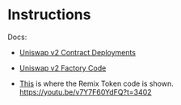 # Instructions

Docs:

- [Uniswap v2 Contract Deployments](https://docs.uniswap.org/contracts/v2/reference/smart-contracts/v2-deployments)
- [Uniswap v2 Factory Code](https://docs.uniswap.org/contracts/v2/reference/smart-contracts/factory)

- [This](https://youtu.be/v7Y7F60YdFQ?t=2502) is where the Remix Token code is shown.
  https://youtu.be/v7Y7F60YdFQ?t=3402
